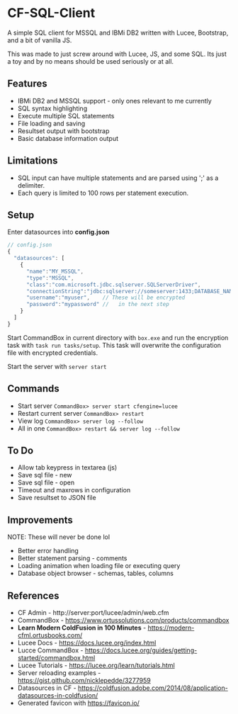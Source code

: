# CF-SQL-Client

A simple SQL client for MSSQL and IBMi DB2 written with Lucee, Bootstrap, and a bit of vanilla JS.

This was made to just screw around with Lucee, JS, and some SQL.
Its just a toy and by no means should be used seriously or at all.


## Features
* IBMi DB2 and MSSQL support - only ones relevant to me currently
* SQL syntax highlighting
* Execute multiple SQL statements
* File loading and saving
* Resultset output with bootstrap
* Basic database information output


## Limitations
* SQL input can have multiple statements and are parsed using ';' as a delimiter.
* Each query is limited to 100 rows per statement execution.


## Setup
Enter datasources into **config.json**
```javascript
// config.json
{
  "datasources": [
    {
      "name":"MY_MSSQL",
      "type":"MSSQL",
      "class":"com.microsoft.jdbc.sqlserver.SQLServerDriver",
      "connectionString":"jdbc:sqlserver://someserver:1433;DATABASE_NAME",
      "username":"myuser",    // These will be encrypted
      "password":"mypassword" //   in the next step
    }
  ]
}
```

Start CommandBox in current directory with ```box.exe``` and run the encryption task with ```task run tasks/setup```.
This task will overwrite the configuration file with encrypted credentials.

Start the server with ```server start```


## Commands
* Start server ```CommandBox> server start cfengine=lucee```
* Restart current server ```CommandBox> restart```
* View log ```CommandBox> server log --follow```
* All in one ```CommandBox> restart && server log --follow```


## To Do
* Allow tab keypress in textarea (js)
* Save sql file - new
* Save sql file - open
* Timeout and maxrows in configuration
* Save resultset to JSON file


## Improvements
NOTE: These will never be done lol
* Better error handling
* Better statement parsing - comments
* Loading animation when loading file or executing query
* Database object browser - schemas, tables, columns


## References
* CF Admin - http://server:port/lucee/admin/web.cfm
* CommandBox - https://www.ortussolutions.com/products/commandbox
* **Learn Modern ColdFusion in 100 Minutes** - https://modern-cfml.ortusbooks.com/
* Lucee Docs - https://docs.lucee.org/index.html
* Lucce CommandBox - https://docs.lucee.org/guides/getting-started/commandbox.html
* Lucee Tutorials - https://lucee.org/learn/tutorials.html
* Server reloading examples - https://gist.github.com/nicklepedde/3277959
* Datasources in CF - https://coldfusion.adobe.com/2014/08/application-datasources-in-coldfusion/
* Generated favicon with https://favicon.io/
